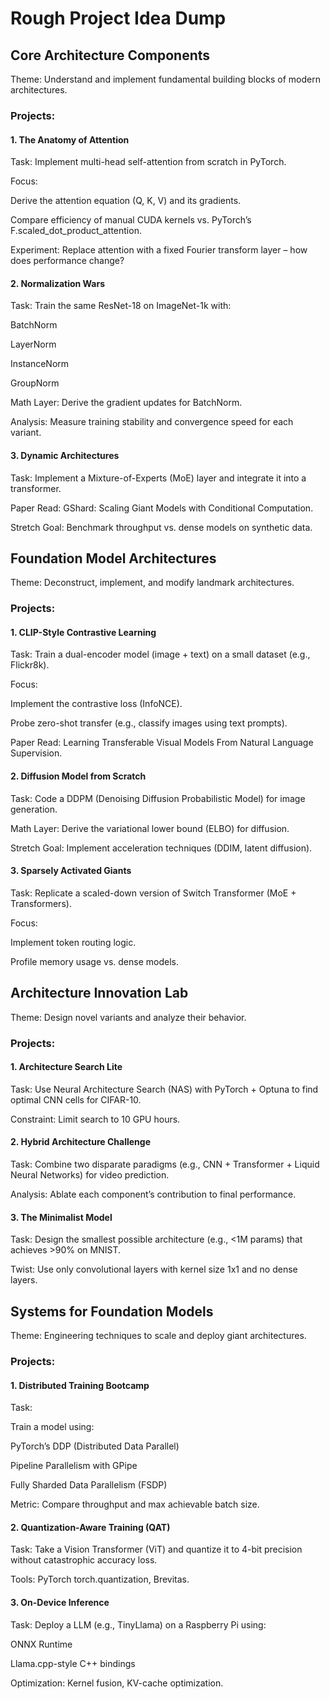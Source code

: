 # Rough Project Idea Dump

## Core Architecture Components

Theme: Understand and implement fundamental building blocks of modern architectures.

### Projects:

#### 1. The Anatomy of Attention

Task: Implement multi-head self-attention from scratch in PyTorch.

Focus:

Derive the attention equation (Q, K, V) and its gradients.

Compare efficiency of manual CUDA kernels vs. PyTorch’s F.scaled_dot_product_attention.

Experiment: Replace attention with a fixed Fourier transform layer – how does performance change?


#### 2. Normalization Wars

Task: Train the same ResNet-18 on ImageNet-1k with:

BatchNorm

LayerNorm

InstanceNorm

GroupNorm

Math Layer: Derive the gradient updates for BatchNorm.

Analysis: Measure training stability and convergence speed for each variant.

#### 3. Dynamic Architectures

Task: Implement a Mixture-of-Experts (MoE) layer and integrate it into a transformer.

Paper Read: GShard: Scaling Giant Models with Conditional Computation.

Stretch Goal: Benchmark throughput vs. dense models on synthetic data.

## Foundation Model Architectures

Theme: Deconstruct, implement, and modify landmark architectures.

### Projects:

#### 1. CLIP-Style Contrastive Learning

Task: Train a dual-encoder model (image + text) on a small dataset (e.g., Flickr8k).

Focus:

Implement the contrastive loss (InfoNCE).

Probe zero-shot transfer (e.g., classify images using text prompts).

Paper Read: Learning Transferable Visual Models From Natural Language Supervision.

#### 2. Diffusion Model from Scratch

Task: Code a DDPM (Denoising Diffusion Probabilistic Model) for image generation.

Math Layer: Derive the variational lower bound (ELBO) for diffusion.

Stretch Goal: Implement acceleration techniques (DDIM, latent diffusion).

#### 3. Sparsely Activated Giants

Task: Replicate a scaled-down version of Switch Transformer (MoE + Transformers).

Focus:

Implement token routing logic.

Profile memory usage vs. dense models.

## Architecture Innovation Lab

Theme: Design novel variants and analyze their behavior.

### Projects:

#### 1. Architecture Search Lite

Task: Use Neural Architecture Search (NAS) with PyTorch + Optuna to find optimal CNN cells for CIFAR-10.

Constraint: Limit search to 10 GPU hours.

#### 2. Hybrid Architecture Challenge

Task: Combine two disparate paradigms (e.g., CNN + Transformer + Liquid Neural Networks) for video prediction.

Analysis: Ablate each component’s contribution to final performance.

#### 3. The Minimalist Model

Task: Design the smallest possible architecture (e.g., <1M params) that achieves >90% on MNIST.

Twist: Use only convolutional layers with kernel size 1x1 and no dense layers.

## Systems for Foundation Models

Theme: Engineering techniques to scale and deploy giant architectures.

### Projects:

#### 1. Distributed Training Bootcamp

Task:

Train a model using:

PyTorch’s DDP (Distributed Data Parallel)

Pipeline Parallelism with GPipe

Fully Sharded Data Parallelism (FSDP)

Metric: Compare throughput and max achievable batch size.

#### 2. Quantization-Aware Training (QAT)

Task: Take a Vision Transformer (ViT) and quantize it to 4-bit precision without catastrophic accuracy loss.

Tools: PyTorch torch.quantization, Brevitas.

#### 3. On-Device Inference

Task: Deploy a LLM (e.g., TinyLlama) on a Raspberry Pi using:

ONNX Runtime

Llama.cpp-style C++ bindings

Optimization: Kernel fusion, KV-cache optimization.
